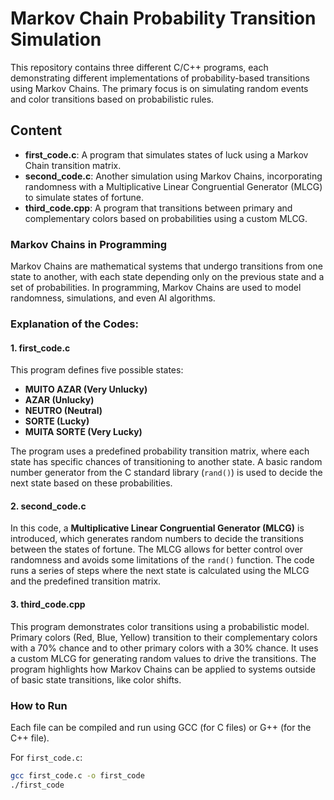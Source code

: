 # Markov Chain Probability Transition Simulation

This repository contains three different C/C++ programs, each demonstrating different implementations of probability-based transitions using Markov Chains. The primary focus is on simulating random events and color transitions based on probabilistic rules.

## Content
- **first_code.c**: A program that simulates states of luck using a Markov Chain transition matrix.
- **second_code.c**: Another simulation using Markov Chains, incorporating randomness with a Multiplicative Linear Congruential Generator (MLCG) to simulate states of fortune.
- **third_code.cpp**: A program that transitions between primary and complementary colors based on probabilities using a custom MLCG.

### Markov Chains in Programming
Markov Chains are mathematical systems that undergo transitions from one state to another, with each state depending only on the previous state and a set of probabilities. In programming, Markov Chains are used to model randomness, simulations, and even AI algorithms.

### Explanation of the Codes:

#### 1. **first_code.c**
This program defines five possible states:
- **MUITO AZAR (Very Unlucky)**
- **AZAR (Unlucky)**
- **NEUTRO (Neutral)**
- **SORTE (Lucky)**
- **MUITA SORTE (Very Lucky)**

The program uses a predefined probability transition matrix, where each state has specific chances of transitioning to another state. A basic random number generator from the C standard library (`rand()`) is used to decide the next state based on these probabilities.

#### 2. **second_code.c**
In this code, a **Multiplicative Linear Congruential Generator (MLCG)** is introduced, which generates random numbers to decide the transitions between the states of fortune. The MLCG allows for better control over randomness and avoids some limitations of the `rand()` function. The code runs a series of steps where the next state is calculated using the MLCG and the predefined transition matrix.

#### 3. **third_code.cpp**
This program demonstrates color transitions using a probabilistic model. Primary colors (Red, Blue, Yellow) transition to their complementary colors with a 70% chance and to other primary colors with a 30% chance. It uses a custom MLCG for generating random values to drive the transitions. The program highlights how Markov Chains can be applied to systems outside of basic state transitions, like color shifts.

### How to Run
Each file can be compiled and run using GCC (for C files) or G++ (for the C++ file).

For `first_code.c`:
```bash
gcc first_code.c -o first_code
./first_code

